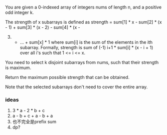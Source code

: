 You are given a 0-indexed array of integers nums of length n, and a positive odd integer k.

The strength of x subarrays is defined as strength = sum[1] * x - sum[2] * (x - 1) + sum[3] * (x - 2) - sum[4] * (x -

3)
    + ... + sum[x] * 1 where sum[i] is the sum of the elements in the ith subarray. Formally, strength is sum of (-1)
      i+1 * sum[i] * (x - i + 1) over all i's such that 1 <= i <= x.

You need to select k disjoint
subarrays
from nums, such that their strength is maximum.

Return the maximum possible strength that can be obtained.

Note that the selected subarrays don't need to cover the entire array.

### ideas

1. 3 * a - 2 * b + c
2. a - b + c + a - b + a
3. 也不完全是prefix sum
4. dp?